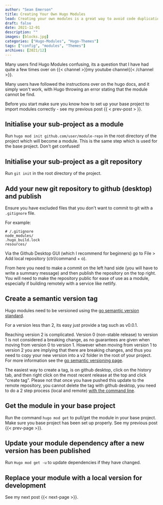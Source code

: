 ```yaml
---
author: "Sean Emerson"
title: Creating Your Own Hugo Modules
lead: Creating your own modules is a great way to avoid code duplication and make updating code easy.
draft: false
date: 2021-12-01
description: ""
images: [blocks.jpg]
categories: ["Hugo-Modules", "Hugo-Themes"]
tags: ["config", "modules", "Themes"]
archives: [2021/12]
---
```

<!-- add screen shots from github desktop -->
<!-- create shortcode for displaying images throughout post -->

Many users find Hugo Modules confusing, its a question that I have had quite a few times over on {{< channel >}}my youtube channel{{< /channel >}}.

Many users have followed the instructions over on the hugo docs, and it simply won't work, with Hugo throwing an error stating that the module cannot be find.

Before you start make sure you know how to set up your base project to import modules correctly - see my previous post {{ < prev-post > }}.

## Initialise your sub-project as a module

Run `hugo mod init github.com/user/module-repo` in the root directory of the project which will become a module. This is the same step which is used for the base project. Don't get confused!

## Initialise your sub-project as a git repository

Run `git init` in the root directory of the project.

## Add your new git repository to github (desktop) and publish

Ensure you have excluded files that you don't want to commit to git with a `.gitignore` file.

For example:

```gitignore
# /.gitignore
node_modules/
.hugo_build.lock
resources/
```

Via the Github Desktop GUI (which I recommend for beginners) go to File > Add local repository (ctrl/command + o).

From here you need to make a commit on the left hand side (you will have to write a summary message) and then publish the repository on the top right. You will need to make the repository public for ease of use as a module, especially if building remotely with a service like netlify.

## Create a semantic version tag

Hugo modules need to be versioned using the [go semantic version standard](https://go.dev/doc/modules/version-numbers).

For a version less than 2, its easy just provide a tag such as v0.0.1.

Reaching version 2 is complicated. Version 0 (non-stable release) to version 1 is not considered a breaking change, as no guarantees are given when moving from version 0 to version 1. However when moving from version 1 to version 2 you are implying that there are breaking changes, and thus you need to copy your new version into a v2 folder in the root of your project. For more information see the [go semantic versioning page](https://go.dev/doc/modules/version-numbers).

The easiest way to create a tag, is on github desktop, click on the history tab, and then right click on the most recent release at the top and click "create tag". Please not that once you have pushed this update to the remote repository, you cannot delete the tag with github desktop, you need to do a 2 step process (local and remote) [with the command line](https://devconnected.com/how-to-delete-local-and-remote-tags-on-git/).

## Get the module in your base project

Run the command `hugo mod get` to pull/get the module in your base project. Make sure you base project has been set up properly. See my previous post {{< prev-page >}}.

## Update your module dependency after a new version has been published

Run `Hugo mod get -u` to update dependencies if they have changed.

## Replace your module with a local version for development

See my next post {{< next-page >}}.
